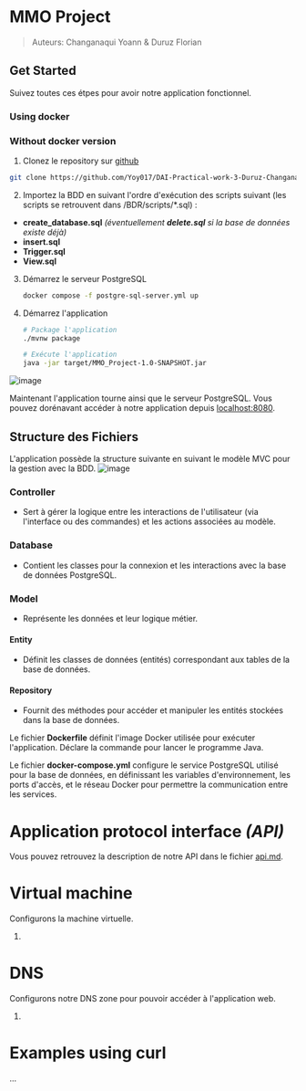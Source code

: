 # MMO Project
>Auteurs: Changanaqui Yoann & Duruz Florian

## Get Started
Suivez toutes ces étpes pour avoir notre application fonctionnel.

### Using docker

### Without docker version
1. Clonez le repository sur [github](https://github.com/Yoy017/DAI-Practical-work-3-Duruz-Changanaqui.git)
  ```sh
  git clone https://github.com/Yoy017/DAI-Practical-work-3-Duruz-Changanaqui.git
  ```

2. Importez la BDD en suivant l'ordre d'exécution des scripts suivant (les scripts se retrouvent dans /BDR/scripts/*.sql) :
  - **create_database.sql** *(éventuellement **delete.sql** si la base de données existe déjà)*
  - **insert.sql**
  - **Trigger.sql**
  - **View.sql**

3. Démarrez le serveur PostgreSQL
   ```sh
   docker compose -f postgre-sql-server.yml up
   ```
   
4. Démarrez l'application
   ```sh
   # Package l'application
   ./mvnw package
   
   # Exécute l'application
   java -jar target/MMO_Project-1.0-SNAPSHOT.jar
   ```
![image](https://github.com/user-attachments/assets/630061c3-cb33-4cc9-9c09-48b3ccfd26f3)

Maintenant l'application tourne ainsi que le serveur PostgreSQL. Vous pouvez dorénavant accéder à notre application depuis [localhost:8080](localhost:8080).

## Structure des Fichiers
L'application possède la structure suivante en suivant le modèle MVC pour la gestion avec la BDD.
![image](https://github.com/user-attachments/assets/d7d68c56-8aa4-49ba-bde7-1f0792efd261)

### Controller
- Sert à gérer la logique entre les interactions de l'utilisateur (via l'interface ou des commandes) et les actions associées au modèle.

### Database
- Contient les classes pour la connexion et les interactions avec la base de données PostgreSQL.

### Model
- Représente les données et leur logique métier.

#### Entity
- Définit les classes de données (entités) correspondant aux tables de la base de données.

#### Repository
- Fournit des méthodes pour accéder et manipuler les entités stockées dans la base de données.

Le fichier **Dockerfile** définit l'image Docker utilisée pour exécuter l'application. Déclare la commande pour lancer le programme Java.

Le fichier **docker-compose.yml** configure le service PostgreSQL utilisé pour la base de données, en définissant les variables d'environnement, les ports d'accès, et le réseau Docker pour permettre la communication entre les services.

# Application protocol interface _(API)_
Vous pouvez retrouvez la description de notre API dans le fichier [api.md](./api.md).

# Virtual machine
Configurons la machine virtuelle.

1.

# DNS
Configurons notre DNS zone pour pouvoir accéder à l'application web.

1.

# Examples using curl
...
